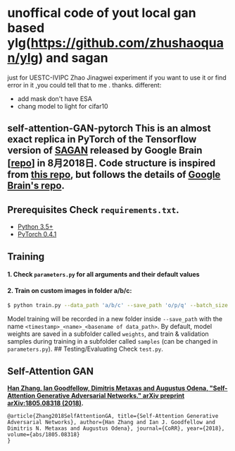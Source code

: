 # unoffical code of yout local gan based ylg(https://github.com/zhushaoquan/ylg) and sagan

 just for UESTC-IVIPC Zhao Jinagwei experiment
 if you want to use it or find error in it ,you could tell that to me . thanks.
different:
- add mask don't have ESA
- chang model to light for cifar10

## self-attention-GAN-pytorch This is an almost exact replica in PyTorch of the Tensorflow version of [SAGAN](https://arxiv.org/abs/1805.08318) released by Google Brain [[repo](https://github.com/brain-research/self-attention-gan)] in 8月2018日. Code structure is inspired from [this repo](https://github.com/heykeetae/Self-Attention-GAN), but follows the details of [Google Brain's repo](https://github.com/brain-research/self-attention-gan).

## Prerequisites Check `requirements.txt`. 

  * [Python 3.5+](https://www.continuum.io/downloads)
  * [PyTorch 0.4.1](http://pytorch.org/) 
   
## Training 

#### 1. Check `parameters.py` for all arguments and their default values 

#### 2. Train on custom images in folder a/b/c:
 
```bash
$ python train.py --data_path 'a/b/c' --save_path 'o/p/q' --batch_size 64 --name sagan
``` 

Model training will be recorded in a new folder inside `--save_path` with the name `<timestamp>_<name>_<basename of data_path>`. By default, model weights are saved in a subfolder called `weights`, and train & validation samples during training in a subfolder called `samples` (can be changed in `parameters.py`). ## Testing/Evaluating Check `test.py`. 

## Self-Attention GAN
**[Han Zhang, Ian Goodfellow, Dimitris Metaxas and Augustus Odena, "Self-Attention Generative Adversarial Networks." arXiv preprint arXiv:1805.08318 (2018)](https://arxiv.org/abs/1805.08318).** 

```MIT
@article{Zhang2018SelfAttentionGA, title={Self-Attention Generative Adversarial Networks}, author={Han Zhang and Ian J. Goodfellow and Dimitris N. Metaxas and Augustus Odena}, journal={CoRR}, year={2018}, volume={abs/1805.08318}
}
```
